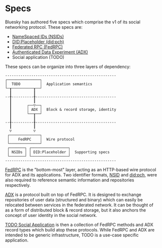 # Specs

Bluesky has authored five specs which comprise the v1 of its social networking protocol. These specs are:

- [NameSpaced IDs (NSIDs)](./nsid.md)
- [DID:Placeholder (did:pch)](./did-pch.md)
- [Federated RPC (FedRPC)](./fedrpc.md)
- [Authenticated Data Experiment (ADX)](./adx/)
- Social application (TODO)

These specs can be organize into three layers of dependency:

```
---------------------------------------------------
┌───────────────┐
│  TODO         │  Application semantics
└─┰──────────┰──┘
  ┃          ┃
--╂----------╂-------------------------------------
  ┃          ┃
  ┃       ┌──▽──┐
  ┃       │ ADX │  Block & record storage, identity
  ┃       └──┰──┘
  ┃          ┃
--╂----------╂-------------------------------------
  ┃          ┃
  ▽          ▽
 ┌──────────────┐ 
 │    FedRPC    │  Wire protocol
 └──────────────┘
 ┌───────┐ ┌─────────────────┐
 │ NSIDs │ │ DID:Placeholder │  Supporting specs
 └───────┘ └─────────────────┘
---------------------------------------------------
```

[FedRPC](./fedrpc.md) is the "bottom-most" layer, acting as an HTTP-based wire protocol for ADX and its applications. Two identifier formats, [NSID](./nsid.md) and [did:pch](./did-pch.md), were also required to reference semantic information and repositories respectively.

[ADX](./adx/) is a protocol built on top of FedRPC. It is designed to exchange repositories of user data (structured and binary) which can easily be relocated between services in the federated network. It can be thought of as a form of distributed block & record storage, but it also anchors the concept of user identity in the social network.

[TODO Social Application](TODO) is then a collection of FedRPC methods and ADX record types which build atop these protocols. While FedRPC and ADX are intended to be generic infrastructure, TODO is a use-case specific application.